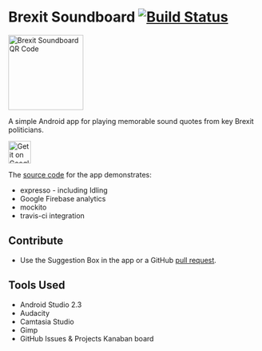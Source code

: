 # Brexit Soundboard [![Build Status](https://travis-ci.org/jameshnsears/brexitsoundboard.svg?branch=master)](https://travis-ci.org/jameshnsears/brexitsoundboard)

<img alt="Brexit Soundboard QR Code" alt="Brexit Soundboard QR Code" src="https://raw.githubusercontent.com/jameshnsears/brexitsoundboard/master/images/qr_code.jpg"  height="150"/>

A simple Android app for playing memorable sound quotes from key Brexit politicians.

<a href="https://play.google.com/store/apps/details?id=na.brexitsoundboard&hl=en"><img alt="Get it on Google Play" src="https://play.google.com/intl/en_gb/badges/images/generic/en_badge_web_generic.png" height="45"/></a>

The [source code](https://github.com/jameshnsears/brexitsoundboard) for the app demonstrates:
* expresso - including Idling
* Google Firebase analytics
* mockito
* travis-ci integration

## Contribute
* Use the Suggestion Box in the app or a GitHub [pull request](https://help.github.com/articles/about-pull-requests/).

## Tools Used
* Android Studio 2.3
* Audacity
* Camtasia Studio
* Gimp
* GitHub Issues & Projects Kanaban board
